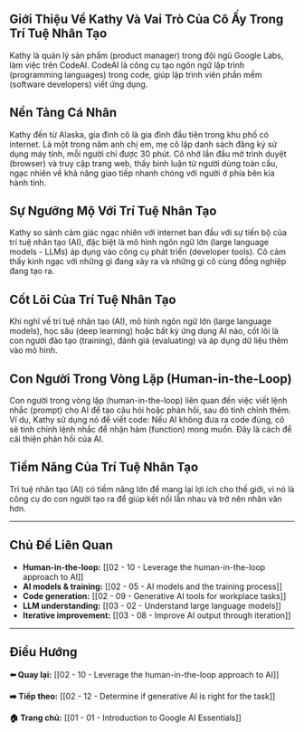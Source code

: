 ## Giới Thiệu Về Kathy Và Vai Trò Của Cô Ấy Trong Trí Tuệ Nhân Tạo

Kathy là quản lý sản phẩm (product manager) trong đội ngũ Google Labs, làm việc trên CodeAI. CodeAI là công cụ tạo ngôn ngữ lập trình (programming languages) trong code, giúp lập trình viên phần mềm (software developers) viết ứng dụng.

## Nền Tảng Cá Nhân

Kathy đến từ Alaska, gia đình cô là gia đình đầu tiên trong khu phố có internet. Là một trong năm anh chị em, mẹ cô lập danh sách đăng ký sử dụng máy tính, mỗi người chỉ được 30 phút. Cô nhớ lần đầu mở trình duyệt (browser) và truy cập trang web, thấy bình luận từ người dùng toàn cầu, ngạc nhiên về khả năng giao tiếp nhanh chóng với người ở phía bên kia hành tinh.

## Sự Ngưỡng Mộ Với Trí Tuệ Nhân Tạo

Kathy so sánh cảm giác ngạc nhiên với internet ban đầu với sự tiến bộ của trí tuệ nhân tạo (AI), đặc biệt là mô hình ngôn ngữ lớn (large language models - LLMs) áp dụng vào công cụ phát triển (developer tools). Cô cảm thấy kinh ngạc với những gì đang xảy ra và những gì cô cùng đồng nghiệp đang tạo ra.

## Cốt Lõi Của Trí Tuệ Nhân Tạo

Khi nghĩ về trí tuệ nhân tạo (AI), mô hình ngôn ngữ lớn (large language models), học sâu (deep learning) hoặc bất kỳ ứng dụng AI nào, cốt lõi là con người đào tạo (training), đánh giá (evaluating) và áp dụng dữ liệu thêm vào mô hình.

## Con Người Trong Vòng Lặp (Human-in-the-Loop)

Con người trong vòng lặp (human-in-the-loop) liên quan đến việc viết lệnh nhắc (prompt) cho AI để tạo câu hỏi hoặc phản hồi, sau đó tinh chỉnh thêm. Ví dụ, Kathy sử dụng nó để viết code: Nếu AI không đưa ra code đúng, cô sẽ tinh chỉnh lệnh nhắc để nhận hàm (function) mong muốn. Đây là cách để cải thiện phản hồi của AI.

## Tiềm Năng Của Trí Tuệ Nhân Tạo

Trí tuệ nhân tạo (AI) có tiềm năng lớn để mang lại lợi ích cho thế giới, vì nó là công cụ do con người tạo ra để giúp kết nối lẫn nhau và trở nên nhân văn hơn.

---

## Chủ Đề Liên Quan

- **Human-in-the-loop:** [[02 - 10 - Leverage the human-in-the-loop approach to AI]]
- **AI models & training:** [[02 - 05 - AI models and the training process]]
- **Code generation:** [[02 - 09 - Generative AI tools for workplace tasks]]
- **LLM understanding:** [[03 - 02 - Understand large language models]]
- **Iterative improvement:** [[03 - 08 - Improve AI output through iteration]]

---

## Điều Hướng

**⬅️ Quay lại:** [[02 - 10 - Leverage the human-in-the-loop approach to AI]]

**➡️ Tiếp theo:** [[02 - 12 - Determine if generative AI is right for the task]]

**🏠 Trang chủ:** [[01 - 01 - Introduction to Google AI Essentials]]
